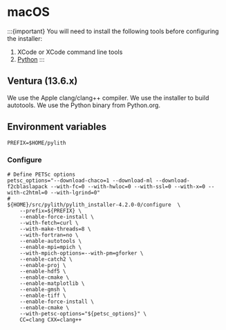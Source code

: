 # macOS

:::{important}
You will need to install the following tools before configuring the installer:

1. XCode or XCode command line tools
2. [Python](https://www.python.org/downloads/macos/)
:::

## Ventura (13.6.x)

We use the Apple clang/clang++ compiler.
We use the installer to build autotools.
We use the Python binary from Python.org.

## Environment variables

```{code-block} bash
PREFIX=$HOME/pylith
```

### Configure

```{code-block} bash
# Define PETSc options
petsc_options="--download-chaco=1 --download-ml --download-f2cblaslapack --with-fc=0 --with-hwloc=0 --with-ssl=0 --with-x=0 --with-c2html=0 --with-lgrind=0"
#
${HOME}/src/pylith/pylith_installer-4.2.0-0/configure  \
    --prefix=${PREFIX} \
    --enable-force-install \
    --with-fetch=curl \
    --with-make-threads=8 \
    --with-fortran=no \
    --enable-autotools \
    --enable-mpi=mpich \
    --with-mpich-options=--with-pm=gforker \
    --enable-catch2 \
    --enable-proj \
    --enable-hdf5 \
    --enable-cmake \
    --enable-matplotlib \
    --enable-gmsh \
    --enable-tiff \
    --enable-force-install \
    --enable-cmake \
    --with-petsc-options="${petsc_options}" \
    CC=clang CXX=clang++
```
